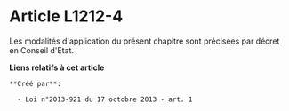 # Article L1212-4

Les modalités d'application du présent chapitre sont précisées par décret en Conseil d'Etat.

**Liens relatifs à cet article**

	**Créé par**:

	  - Loi n°2013-921 du 17 octobre 2013 - art. 1
